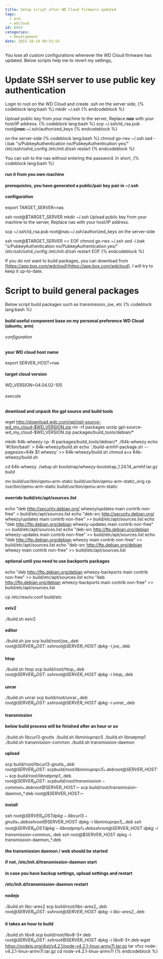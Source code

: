 ```yaml
---
title: Setup script after WD Cloud firmware updated
tags:
  - arm
  - wdcloud
id: 6943
categories:
  - Development
date: 2015-10-19 09:53:53
---
```

<!-- toc -->

You lose all custom configurations whenever the WD Cloud firmware has updated. Below scripts help me to revert my settings,

# Update SSH server to use public key authentication
Login to root on the WD Cloud and create .ssh on the server side,
{% codeblock lang:bash %}
mkdir ~/.ssh
{% endcodeblock %}

Upload public key from your machine to the server, Replace _**nas**_ with your host/IP address.
{% codeblock lang:bash %}
scp ~/.ssh/id_rsa.pub root@_**nas**_:~/.ssh/authorized_keys
{% endcodeblock %}

on the server-side
{% codeblock lang:bash %}
chmod go-rwx ~/.ssh
sed -i.bak "s/PubkeyAuthentication no/PubkeyAuthentication yes/" /etc/ssh/sshd_config
/etc/init.d/ssh restart
{% endcodeblock %}

You can ssh to the nas without entering the password. In short,
{% codeblock lang:bash %}
#### run it from you own machine
#### prerequistes, you have generated a public/pair key pair in ~/.ssh

#### configuration
export TARGET_SERVER=nas

ssh root@$TARGET_SERVER mkdir ~/.ssh
Upload public key from your machine to the server, Replace nas with your host/IP address.

scp ~/.ssh/id_rsa.pub root@nas:~/.ssh/authorized_keys
on the server-side

ssh root@$TARGET_SERVER << EOF
chmod go-rwx ~/.ssh
sed -i.bak "s/PubkeyAuthentication no/PubkeyAuthentication yes/" /etc/ssh/sshd_config
/etc/init.d/ssh restart
EOF
{% endcodeblock %}

If you do not want to build packages, you can download from [https://app.box.com/wdcloud](https://app.box.com/wdcloud). I will try to keep it up-to-date.

# Script to build general packages
Below script build packages such as transmission, joe, etc
{% codeblock lang:bash %}
#### build useful component base on my personal preference WD Cloud (ubuntu, arm)

###### configuration ######
#### your WD cloud host name
export SERVER_HOST=nas

#### target cloud version
WD_VERSION=04.04.02-105

###### execute ######

#### download and unpack the gpl source and build tools
wget http://download.wdc.com/gpl/gpl-source-wd_my_cloud-$WD_VERSION.zip
rm -rf packages
unzip gpl-source-wd_my_cloud-$WD_VERSION.zip packages/build_tools/debian/*

mkdir 64k-wheezy
cp -R packages/build_tools/debian/* ./64k-wheezy
echo '#!/bin/bash' > 64k-wheezy/build.sh
echo './build-armhf-package.sh --pagesize=64k $1 wheezy' >> 64k-wheezy/build.sh
chmod a+x 64k-wheezy/build.sh

cd 64k-wheezy
./setup.sh bootstrap/wheezy-bootstrap_1.24.14_armhf.tar.gz build

mv build/usr/bin/qemu-arm-static build/usr/bin/qemu-arm-static_orig
cp /usr/bin/qemu-arm-static build/usr/bin/qemu-arm-static

#### override build/etc/apt/sources.list
echo "deb http://security.debian.org/ wheezy/updates main contrib non-free" > build/etc/apt/sources.list
echo "deb-src http://security.debian.org/ wheezy/updates main contrib non-free" >> build/etc/apt/sources.list
echo "deb http://ftp.debian.org/debian wheezy-updates main contrib non-free" >> build/etc/apt/sources.list
echo "deb-src http://ftp.debian.org/debian wheezy-updates main contrib non-free" >> build/etc/apt/sources.list
echo "deb http://ftp.debian.org/debian wheezy main contrib non-free" >> build/etc/apt/sources.list
echo "deb-src http://ftp.debian.org/debian wheezy main contrib non-free" >> build/etc/apt/sources.list
#### optional until you need to use backports packages
echo "deb http://ftp.debian.org/debian wheezy-backports main contrib non-free" >> build/etc/apt/sources.list
echo "deb http://ftp.debian.org/debian wheezy-backports main contrib non-free" >> build/etc/apt/sources.list

cp /etc/resolv.conf build/etc

#### exiv2
./build.sh exiv2

#### editor
./build.sh joe
scp build/root/joe_*.deb root@$SERVER_HOST:~
ssh root@$SERVER_HOST dpkg -i joe_*.deb

#### htop
./build.sh htop
scp build/root/htop_*.deb root@$SERVER_HOST:~
ssh root@$SERVER_HOST dpkg -i htop_*.deb

#### unrar
./build.sh unrar
scp build/root/unrar_*.deb root@$SERVER_HOST:~
ssh root@$SERVER_HOST dpkg -i unrar_*.deb

#### transmission
#### below build process will be finished after an hour or so
./build.sh libcurl3-gnutls
./build.sh libminiupnpc5
./build.sh libnatpmp1
./build.sh transmission-common
./build.sh transmission-daemon
#### upload
scp build/root/libcurl3-gnutls_*.deb root@$SERVER_HOST:~
scp build/root/libminiupnpc5_*.deb root@$SERVER_HOST:~
scp build/root/libnatpmp1_*.deb root@$SERVER_HOST:~
scp build/root/transmission-common_*.deb root@$SERVER_HOST:~
scp build/root/transmission-daemon_*.deb root@$SERVER_HOST:~
#### install
ssh root@$SERVER_HOST dpkg -i libcurl3-gnutls_*.deb
ssh root@$SERVER_HOST dpkg -i libminiupnpc5_*.deb
ssh root@$SERVER_HOST dpkg -i libnatpmp1_*.deb
ssh root@$SERVER_HOST dpkg -i transmission-common_*.deb
ssh root@$SERVER_HOST dpkg -i transmission-daemon_*.deb
#### the transmission daemon / web should be started
#### if not, /etc/init.d/transmission-daemon start
#### in case you have backup settings, upload settings and restart
#### /etc/init.d/transmission-daemon restart

#### nodejs
./build.sh libc-ares2
scp build/root/libc-ares2_*.deb root@$SERVER_HOST:~
ssh root@$SERVER_HOST dpkg -i libc-ares2_*.deb
#### it takes an hour to build
./build.sh libv8
scp build/root/libv8-3*.deb root@$SERVER_HOST:~
ssh root@$SERVER_HOST dpkg -i libv8-3*.deb
wget https://nodejs.org/dist/v4.2.1/node-v4.2.1-linux-armv7l.tar.gz
tar vfxz node-v4.2.1-linux-armv7l.tar.gz
cd node-v4.2.1-linux-armv7l
{% endcodeblock %}
